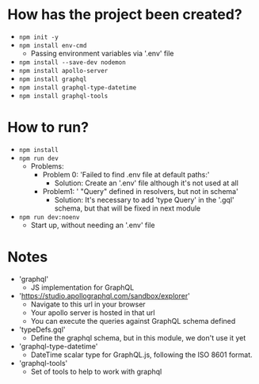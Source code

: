 # How has the project been created?
* `npm init -y`
* `npm install env-cmd`
    * Passing environment variables via '.env' file
* `npm install --save-dev nodemon`
* `npm install apollo-server`
* `npm install graphql`
* `npm install graphql-type-datetime`
* `npm install graphql-tools`


# How to run?
* `npm install`
* `npm run dev`
  * Problems:
    * Problem 0: 'Failed to find .env file at default paths:'
      * Solution: Create an '.env' file although it's not used at all
    * Problem1: ' "Query" defined in resolvers, but not in schema'
      * Solution: It's necessary to add 'type Query' in the '.gql' schema, but that will be fixed in next module
* `npm run dev:noenv`
  * Start up, without needing an '.env' file

# Notes
* 'graphql'
    * JS implementation for GraphQL
* 'https://studio.apollographql.com/sandbox/explorer'
    * Navigate to this url in your browser
    * Your apollo server is hosted in that url
    * You can execute the queries against GraphQL schema defined
* 'typeDefs.gql'
    * Define the graphql schema, but in this module, we don't use it yet
* 'graphql-type-datetime'
    * DateTime scalar type for GraphQL.js, following the ISO 8601 format.
* 'graphql-tools'
  * Set of tools to help to work with graphql

